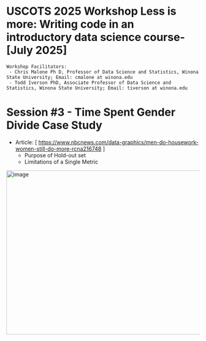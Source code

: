 # USCOTS 2025 Workshop Less is more: Writing code in an introductory data science course- [July 2025]
    Workshop Facilitators:
     - Chris Malone Ph D, Professor of Data Science and Statistics, Winona State University; Email: cmalone at winona.edu
     - Todd Iverson PhD, Associate Professor of Data Science and Statistics, Winona State University; Email: tiverson at winona.edu

# Session #3 - Time Spent Gender Divide Case Study
  - Article: [ https://www.nbcnews.com/data-graphics/men-do-housework-women-still-do-more-rcna216748 ] 
      - Purpose of Hold-out set
      - Limitations of a Single Metric

<img width="536" height="429" alt="image" src="https://github.com/user-attachments/assets/e4e75ad0-de50-43e9-9d19-54b628ef8fe8" />

